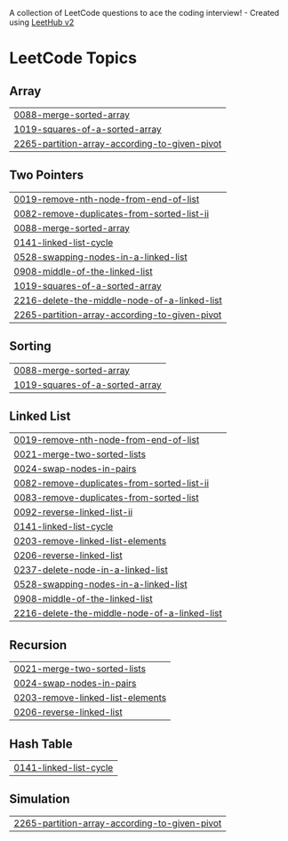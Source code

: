 A collection of LeetCode questions to ace the coding interview! - Created using [LeetHub v2](https://github.com/arunbhardwaj/LeetHub-2.0)
<!---LeetCode Topics Start-->
# LeetCode Topics
## Array
|  |
| ------- |
| [0088-merge-sorted-array](https://github.com/raiankit2004/2201921540030/tree/master/0088-merge-sorted-array) |
| [1019-squares-of-a-sorted-array](https://github.com/raiankit2004/2201921540030/tree/master/1019-squares-of-a-sorted-array) |
| [2265-partition-array-according-to-given-pivot](https://github.com/raiankit2004/2201921540030/tree/master/2265-partition-array-according-to-given-pivot) |
## Two Pointers
|  |
| ------- |
| [0019-remove-nth-node-from-end-of-list](https://github.com/raiankit2004/2201921540030/tree/master/0019-remove-nth-node-from-end-of-list) |
| [0082-remove-duplicates-from-sorted-list-ii](https://github.com/raiankit2004/2201921540030/tree/master/0082-remove-duplicates-from-sorted-list-ii) |
| [0088-merge-sorted-array](https://github.com/raiankit2004/2201921540030/tree/master/0088-merge-sorted-array) |
| [0141-linked-list-cycle](https://github.com/raiankit2004/2201921540030/tree/master/0141-linked-list-cycle) |
| [0528-swapping-nodes-in-a-linked-list](https://github.com/raiankit2004/2201921540030/tree/master/0528-swapping-nodes-in-a-linked-list) |
| [0908-middle-of-the-linked-list](https://github.com/raiankit2004/2201921540030/tree/master/0908-middle-of-the-linked-list) |
| [1019-squares-of-a-sorted-array](https://github.com/raiankit2004/2201921540030/tree/master/1019-squares-of-a-sorted-array) |
| [2216-delete-the-middle-node-of-a-linked-list](https://github.com/raiankit2004/2201921540030/tree/master/2216-delete-the-middle-node-of-a-linked-list) |
| [2265-partition-array-according-to-given-pivot](https://github.com/raiankit2004/2201921540030/tree/master/2265-partition-array-according-to-given-pivot) |
## Sorting
|  |
| ------- |
| [0088-merge-sorted-array](https://github.com/raiankit2004/2201921540030/tree/master/0088-merge-sorted-array) |
| [1019-squares-of-a-sorted-array](https://github.com/raiankit2004/2201921540030/tree/master/1019-squares-of-a-sorted-array) |
## Linked List
|  |
| ------- |
| [0019-remove-nth-node-from-end-of-list](https://github.com/raiankit2004/2201921540030/tree/master/0019-remove-nth-node-from-end-of-list) |
| [0021-merge-two-sorted-lists](https://github.com/raiankit2004/2201921540030/tree/master/0021-merge-two-sorted-lists) |
| [0024-swap-nodes-in-pairs](https://github.com/raiankit2004/2201921540030/tree/master/0024-swap-nodes-in-pairs) |
| [0082-remove-duplicates-from-sorted-list-ii](https://github.com/raiankit2004/2201921540030/tree/master/0082-remove-duplicates-from-sorted-list-ii) |
| [0083-remove-duplicates-from-sorted-list](https://github.com/raiankit2004/2201921540030/tree/master/0083-remove-duplicates-from-sorted-list) |
| [0092-reverse-linked-list-ii](https://github.com/raiankit2004/2201921540030/tree/master/0092-reverse-linked-list-ii) |
| [0141-linked-list-cycle](https://github.com/raiankit2004/2201921540030/tree/master/0141-linked-list-cycle) |
| [0203-remove-linked-list-elements](https://github.com/raiankit2004/2201921540030/tree/master/0203-remove-linked-list-elements) |
| [0206-reverse-linked-list](https://github.com/raiankit2004/2201921540030/tree/master/0206-reverse-linked-list) |
| [0237-delete-node-in-a-linked-list](https://github.com/raiankit2004/2201921540030/tree/master/0237-delete-node-in-a-linked-list) |
| [0528-swapping-nodes-in-a-linked-list](https://github.com/raiankit2004/2201921540030/tree/master/0528-swapping-nodes-in-a-linked-list) |
| [0908-middle-of-the-linked-list](https://github.com/raiankit2004/2201921540030/tree/master/0908-middle-of-the-linked-list) |
| [2216-delete-the-middle-node-of-a-linked-list](https://github.com/raiankit2004/2201921540030/tree/master/2216-delete-the-middle-node-of-a-linked-list) |
## Recursion
|  |
| ------- |
| [0021-merge-two-sorted-lists](https://github.com/raiankit2004/2201921540030/tree/master/0021-merge-two-sorted-lists) |
| [0024-swap-nodes-in-pairs](https://github.com/raiankit2004/2201921540030/tree/master/0024-swap-nodes-in-pairs) |
| [0203-remove-linked-list-elements](https://github.com/raiankit2004/2201921540030/tree/master/0203-remove-linked-list-elements) |
| [0206-reverse-linked-list](https://github.com/raiankit2004/2201921540030/tree/master/0206-reverse-linked-list) |
## Hash Table
|  |
| ------- |
| [0141-linked-list-cycle](https://github.com/raiankit2004/2201921540030/tree/master/0141-linked-list-cycle) |
## Simulation
|  |
| ------- |
| [2265-partition-array-according-to-given-pivot](https://github.com/raiankit2004/2201921540030/tree/master/2265-partition-array-according-to-given-pivot) |
<!---LeetCode Topics End-->